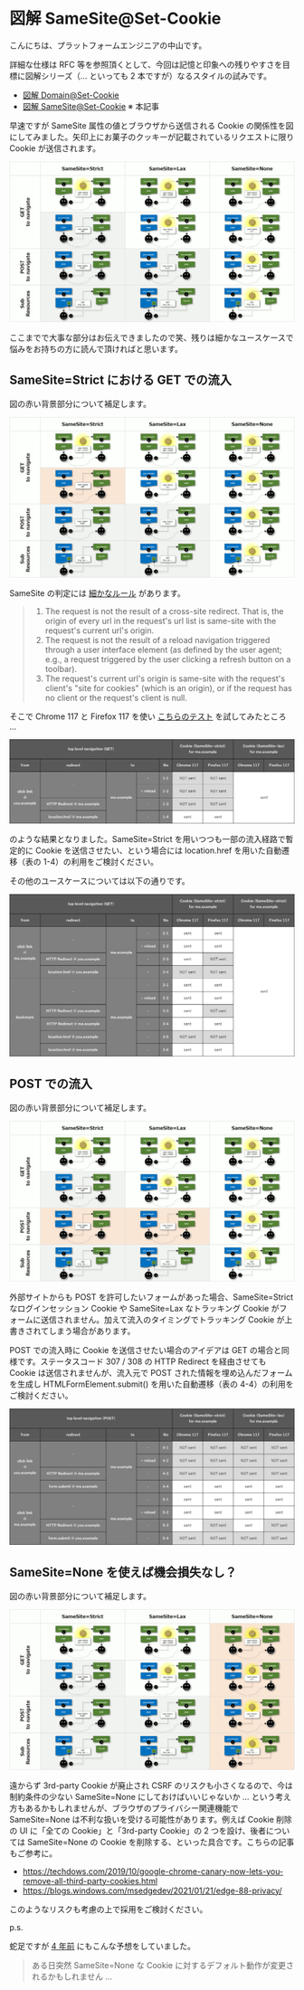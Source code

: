 # 図解 SameSite@Set-Cookie

こんにちは、プラットフォームエンジニアの中山です。

詳細な仕様は RFC 等を参照頂くとして、今回は記憶と印象への残りやすさを目標に図解シリーズ（… といっても 2 本ですが）なるスタイルの試みです。

- [図解 Domain@Set-Cookie](https://github.com/nakayama-kazuki/202x/tree/main/Cookie/Domain)
- [図解 SameSite@Set-Cookie](https://github.com/nakayama-kazuki/202x/tree/main/Cookie/SameSite) ※ 本記事

早速ですが SameSite 属性の値とブラウザから送信される Cookie の関係性を図にしてみました。矢印上にお菓子のクッキーが記載されているリクエストに限り Cookie が送信されます。

<img src='https://raw.githubusercontent.com/nakayama-kazuki/202x/main/Cookie/SameSite/img1.png' />

ここまでで大事な部分はお伝えできましたので笑、残りは細かなユースケースで悩みをお持ちの方に読んで頂ければと思います。

## SameSite=Strict における GET での流入

図の赤い背景部分について補足します。

<img src='https://raw.githubusercontent.com/nakayama-kazuki/202x/main/Cookie/SameSite/img2.png' />

SameSite の判定には [細かなルール](https://datatracker.ietf.org/doc/html/draft-ietf-httpbis-rfc6265bis#section-5.2) があります。

> 1. The request is not the result of a cross-site redirect. That is, the origin of every url in the request's url list is same-site with the request's current url's origin.
> 2. The request is not the result of a reload navigation triggered through a user interface element (as defined by the user agent; e.g., a request triggered by the user clicking a refresh button on a toolbar).
> 3. The request's current url's origin is same-site with the request's client's "site for cookies" (which is an origin), or if the request has no client or the request's client is null.

そこで Chrome 117 と Firefox 117 を使い [こちらのテスト](https://github.com/nakayama-kazuki/202x/tree/main/Cookie/SameSite/test) を試してみたところ …

<img src='https://raw.githubusercontent.com/nakayama-kazuki/202x/main/Cookie/SameSite/strict-1.png' />

のような結果となりました。SameSite=Strict を用いつつも一部の流入経路で暫定的に Cookie を送信させたい、という場合には location.href を用いた自動遷移（表の 1-4）の利用をご検討ください。

その他のユースケースについては以下の通りです。

<img src='https://raw.githubusercontent.com/nakayama-kazuki/202x/main/Cookie/SameSite/strict-2.png' />

## POST での流入

図の赤い背景部分について補足します。

<img src='https://raw.githubusercontent.com/nakayama-kazuki/202x/main/Cookie/SameSite/img3.png' />

外部サイトからも POST を許可したいフォームがあった場合、SameSite=Strict なログインセッション Cookie や SameSite=Lax なトラッキング Cookie がフォームに送信されません。加えて流入のタイミングでトラッキング Cookie が上書きされてしまう場合があります。

POST での流入時に Cookie を送信させたい場合のアイデアは GET の場合と同様です。ステータスコード 307 / 308 の HTTP Redirect を経由させても Cookie は送信されませんが、流入元で POST された情報を埋め込んだフォームを生成し HTMLFormElement.submit() を用いた自動遷移（表の 4-4）の利用をご検討ください。

<img src='https://raw.githubusercontent.com/nakayama-kazuki/202x/main/Cookie/SameSite/lax.png' />

## SameSite=None を使えば機会損失なし？

図の赤い背景部分について補足します。

<img src='https://raw.githubusercontent.com/nakayama-kazuki/202x/main/Cookie/SameSite/img4.png' />

遠からず 3rd-party Cookie が廃止され CSRF のリスクも小さくなるので、今は制約条件の少ない SameSite=None にしておけばいいじゃないか … という考え方もあるかもしれませんが、ブラウザのプライバシー関連機能で SameSite=None は不利な扱いを受ける可能性があります。例えば Cookie 削除の UI に「全ての Cookie」と「3rd-party Cookie」の 2 つを設け、後者については SameSite=None の Cookie を削除する、といった具合です。こちらの記事もご参考に。

- https://techdows.com/2019/10/google-chrome-canary-now-lets-you-remove-all-third-party-cookies.html
- https://blogs.windows.com/msedgedev/2021/01/21/edge-88-privacy/

このようなリスクも考慮の上で採用をご検討ください。

p.s.

蛇足ですが [4 年前](https://www.techscore.com/blog/2019/07/26/samesite/) にもこんな予想をしていました。

> ある日突然 SameSite=None な Cookie に対するデフォルト動作が変更されるかもしれません …


